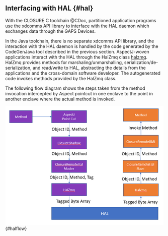## Interfacing with HAL {#hal}

With the CLOSURE C toolchain @CDoc, partitioned application programs use the xdcomms API library 
to interface with the HAL daemon which exchanges data through the GAPS Devices.

In the Java toolchain, there is no separate xdcomms API library, and the
interaction with the HAL daemon is handled by the code generated by the
CodeGenJava tool described in the previous section. AspectJ-woven applications 
interact with the HAL through the HalZmq class [halzmq](#halzmq). HalZmq 
provides methods for marshaling/unmarshalling, serialization/de-serialization, 
and read/write to HAL, abstracting the details from the applications and the 
cross-domain software developer. The autogenerated code invokes methods
provided by the HalZmq class.

The following flow diagram shows the steps taken from the method invocation
intercepted by Aspect pointcut in one enclave to the point in another enclave
where the actual method is invoked.

![Java Cross-Domain Call Flow](docs/Java/images/halflow.png){#halflow}
